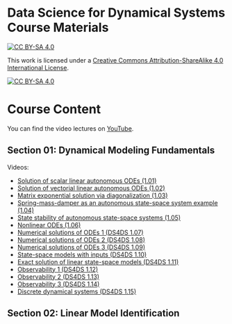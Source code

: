 Data Science for Dynamical Systems Course Materials
=======================================
[![CC BY-SA 4.0][cc-by-sa-shield]][cc-by-sa]

This work is licensed under a
[Creative Commons Attribution-ShareAlike 4.0 International License][cc-by-sa].

[![CC BY-SA 4.0][cc-by-sa-image]][cc-by-sa]

[cc-by-sa]: http://creativecommons.org/licenses/by-sa/4.0/
[cc-by-sa-image]: https://licensebuttons.net/l/by-sa/4.0/88x31.png
[cc-by-sa-shield]: https://img.shields.io/badge/License-CC%20BY--SA%204.0-lightgrey.svg

# Course Content

You can find the video lectures on [YouTube](https://www.youtube.com/@UPB_DS4DS-bu8ec/playlists).

## Section 01: Dynamical Modeling Fundamentals
Videos:
* [Solution of scalar linear autonomous ODEs (1.01)](https://www.youtube.com/watch?v=48FVrkGrJkA&list=PLg6FTHy3zJjxvWhKhME-R6z_WaX5MQ-dH&index=1)
* [Solution of vectorial linear autonomous ODEs (1.02)](https://www.youtube.com/watch?v=p_phobJmjCk&list=PLg6FTHy3zJjxvWhKhME-R6z_WaX5MQ-dH&index=2)
* [Matrix exponential solution via diagonalization (1.03)](https://www.youtube.com/watch?v=SUuSwOYeAKU&list=PLg6FTHy3zJjxvWhKhME-R6z_WaX5MQ-dH&index=3)
* [Spring-mass-damper as an autonomous state-space system example (1.04)](https://www.youtube.com/watch?v=D4yAvFUcENQ&list=PLg6FTHy3zJjxvWhKhME-R6z_WaX5MQ-dH&index=4)
* [State stability of autonomous state-space systems (1.05)](https://www.youtube.com/watch?v=FWX_z3zTGss&list=PLg6FTHy3zJjxvWhKhME-R6z_WaX5MQ-dH&index=5)
* [Nonlinear ODEs (1.06)](https://www.youtube.com/watch?v=WecRnf3vAZo&list=PLg6FTHy3zJjxvWhKhME-R6z_WaX5MQ-dH&index=6)
* [Numerical solutions of ODEs 1 (DS4DS 1.07)](https://www.youtube.com/watch?v=XHarMmETHkE)
* [Numerical solutions of ODEs 2 (DS4DS 1.08)](https://www.youtube.com/watch?v=ikOcwSOyiCI)
* [Numerical solutions of ODEs 3 (DS4DS 1.09)](https://www.youtube.com/watch?v=yG2J7Zj1H9E)
* [State-space models with inputs (DS4DS 1.10)](https://www.youtube.com/watch?v=7cLYJrGazXg)
* [Exact solution of linear state-space models (DS4DS 1.11)](https://www.youtube.com/watch?v=HtIkqjm1w5w)
* [Observability 1 (DS4DS 1.12)](https://www.youtube.com/watch?v=BnT62ol7zvA)
* [Observability 2 (DS4DS 1.13)](https://www.youtube.com/watch?v=A9Zc21IzLjA)
* [Observability 3 (DS4DS 1.14)](https://www.youtube.com/watch?v=IKXNPHASATg)
* [Discrete dynamical systems (DS4DS 1.15)](https://www.youtube.com/watch?v=Ew3y1SGlVQc)

## Section 02: Linear Model Identification
